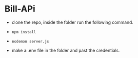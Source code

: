 # Bill-APi

- clone the repo, inside the folder run the following command.
- `npm install` 
- `nodemon server.js`

- make a .env file in the folder and past the credentials.
